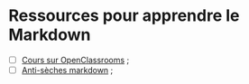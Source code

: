 # Ressources pour apprendre le **Markdown**

- [ ] [Cours sur OpenClassrooms](https://openclassrooms.com/fr/courses/1304236-redigez-en-markdown) ;
- [ ] [Anti-sèches markdown](https://www.christopheducamp.com/2014/09/18/love-markdown/) ;
